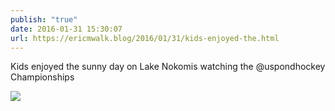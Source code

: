 ```yaml
---
publish: "true"
date: 2016-01-31 15:30:07
url: https://ericmwalk.blog/2016/01/31/kids-enjoyed-the.html
---
```


Kids enjoyed the sunny day on Lake Nokomis watching the @uspondhockey Championships

![](https://ericmwalk.blog/uploads/2022/2f2d52d367.jpg)